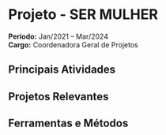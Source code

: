 # Projeto - SER MULHER
**Período:** Jan/2021 – Mar/2024  
**Cargo:** Coordenadora Geral de Projetos

## Principais Atividades


## Projetos Relevantes


## Ferramentas e Métodos

